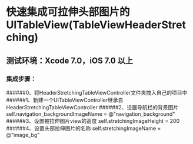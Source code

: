 # 快速集成可拉伸头部图片的UITableView(TableViewHeaderStretching)

## 测试环境：Xcode 7.0，iOS 7.0 以上

### 集成步骤：
######0、将HeaderStretchingTableViewController文件夹拽入自己的项目中
######1、新建一个UITableViewController继承自HeaderStretchingTableViewController
######2、设置导航栏的背景图片 self.navigation_backgroundImageName = @"navigation_background"
######3、设置被拉伸图片view的高度 self.stretchingImageHeight = 200
######4、设置头部拉伸图片的名称 self.stretchingImageName = @"image_bg"
